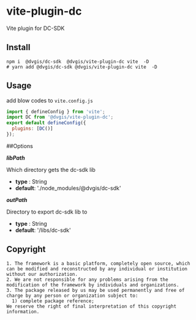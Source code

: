 # vite-plugin-dc
Vite plugin for DC-SDK

## Install

```shell
npm i  @dvgis/dc-sdk  @dvgis/vite-plugin-dc vite  -D
# yarn add @dvgis/dc-sdk @dvgis/vite-plugin-dc vite  -D
```

## Usage
add blow codes to `vite.config.js`

```js
import { defineConfig } from 'vite';
import DC from '@dvgis/vite-plugin-dc';
export default defineConfig({
  plugins: [DC()]
});
```

##Options

**_libPath_**

Which directory gets the dc-sdk lib

- **type** : String
- **default**: './node_modules/@dvgis/dc-sdk'

**_outPath_**

Directory to export dc-sdk lib to

- **type** : String
- **default**: '/libs/dc-sdk'


## Copyright

```warning
1. The framework is a basic platform, completely open source, which can be modified and reconstructed by any individual or institution without our authorization.
2. We are not responsible for any problems arising from the modification of the framework by individuals and organizations.
3. The package released by us may be used permanently and free of charge by any person or organization subject to:
  1) complete package reference;
We reserve the right of final interpretation of this copyright information.
```
